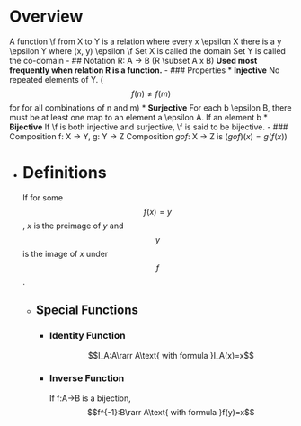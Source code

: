 # Overview
A function \f from X to Y is a relation where every x \epsilon X there is a y \epsilon Y where (x, y) \epsilon \f
Set X is called the domain
Set Y is called the co-domain
	- ## Notation
	  R: A -> B (R \subset A x B)
	  **Used most frequently when relation R is a function.**
	- ### Properties
	  * **Injective**
	  No repeated elements of Y.  ($$f( n ) \neq f( m )$$ for for all combinations of n and m)
	  * **Surjective**
	  For each b \epsilon B, there must be at least one map to an element a \epsilon A. If an element b 
	  * **Bijective**
	  If \f is both injective and surjective, \f is said to be bijective.
	- ### Composition
	  f: X -> Y, g: Y -> Z
	  Composition $g o f$: X -> Z is $(gof)(x) = g(f(x))$
- # Definitions
  If for some $$f(x) = y$$, $x$ is the preimage of $y$ and $$y$$ is the image of $x$ under $$f$$.
	- ## Special Functions
		- ### Identity Function
		  $$I_A:A\rarr A\text{ with formula }I_A(x)=x$$
		- ### Inverse Function
		  If f:A->B is a bijection,
		  $$f^{-1}:B\rarr A\text{ with formula }f(y)=x$$